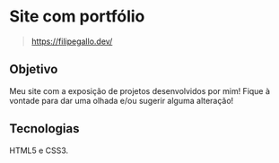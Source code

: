 # Site com portfólio
> https://filipegallo.dev/

## Objetivo
Meu site com a exposição de projetos desenvolvidos por mim! Fique à vontade para dar uma olhada e/ou sugerir alguma alteração!

## Tecnologias
HTML5 e CSS3.
